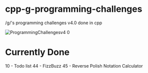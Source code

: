 # cpp-g-programming-challenges
/g/'s programming challenges v4.0 done in cpp

![ProgrammingChallengesv4 0](https://user-images.githubusercontent.com/94984473/162648371-42b3cd4d-3d64-4c5c-9523-930e86240695.png)

# Currently Done
10 - Todo list
44 - FizzBuzz
45 - Reverse Polish Notation Calculator
